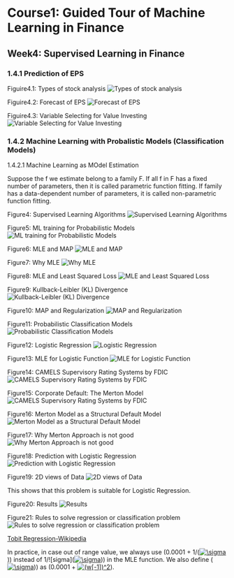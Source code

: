 # Course1: Guided Tour of Machine Learning in Finance
## Week4: Supervised Learning in Finance
### 1.4.1 Prediction of EPS
Figuire4.1: Types of stock analysis
![Types of stock analysis](https://github.com/SuperSaiki/pics/blob/master/MLinF35.png)

Figuire4.2: Forecast of EPS
![Forecast of EPS](https://github.com/SuperSaiki/pics/blob/master/MLinF36.png)

Figuire4.3: Variable Selecting for Value Investing
![Variable Selecting for Value Investing](https://github.com/SuperSaiki/pics/blob/master/MLinF37.png)

### 1.4.2 Machine Learning with Probalistic Models (Classification Models)

1.4.2.1 Machine Learning as MOdel Estimation

Suppose the f we estimate belong to a family F. If all f in F has a fixed number of parameters, then it is called parametric function fitting. If family has a data-dependent number of parameters, it is called non-parametric function fitting.

Figure4: Supervised Learning Algorithms
![Supervised Learning Algorithms](https://github.com/SuperSaiki/pics/blob/master/MLinF38.png)

Figure5: ML training for Probabilistic Models
![ML training for Probabilistic Models](https://github.com/SuperSaiki/pics/blob/master/MLinF39.png)

Figure6: MLE and MAP
![MLE and MAP](https://github.com/SuperSaiki/pics/blob/master/MLinF41.png)

Figure7: Why MLE
![Why MLE](https://github.com/SuperSaiki/pics/blob/master/MLinF43.png)

Figure8: MLE and Least Squared Loss
![MLE and Least Squared Loss](https://github.com/SuperSaiki/pics/blob/master/MLinF42.png)

Figure9: Kullback-Leibler (KL) Divergence
![Kullback-Leibler (KL) Divergence](https://github.com/SuperSaiki/pics/blob/master/MLinF44.png)

Figure10: MAP and Regularization 
![MAP and Regularization](https://github.com/SuperSaiki/pics/blob/master/MLinF45.png)

Figure11: Probabilistic Classification Models
![Probabilistic Classification Models](https://github.com/SuperSaiki/pics/blob/master/MLinF46.png)


Figure12: Logistic Regression
![Logistic Regression](https://github.com/SuperSaiki/pics/blob/master/MLinF47.png)

Figure13: MLE for Logistic Function
![MLE for Logistic Function](https://github.com/SuperSaiki/pics/blob/master/MLinF48.png)

Figure14: CAMELS Supervisory Rating Systems by FDIC
![CAMELS Supervisory Rating Systems by FDIC](https://github.com/SuperSaiki/pics/blob/master/MLinF49.png)

Figure15: Corporate Default: The Merton Model
![CAMELS Supervisory Rating Systems by FDIC](https://github.com/SuperSaiki/pics/blob/master/MLinF50.png)

Figure16: Merton Model as a Structural Default Model
![Merton Model as a Structural Default Model](https://github.com/SuperSaiki/pics/blob/master/MLinF51.png)

Figure17: Why Merton Approach is not good
![Why Merton Approach is not good](https://github.com/SuperSaiki/pics/blob/master/MLinF52.png)

Figure18: Prediction with Logistic Regression
![Prediction with Logistic Regression](https://github.com/SuperSaiki/pics/blob/master/MLinF53.png)

Figure19: 2D views of Data
![2D views of Data](https://github.com/SuperSaiki/pics/blob/master/MLinF54.png)

This shows that this problem is suitable for Logistic Regression.

Figure20: Results
![Results](https://github.com/SuperSaiki/pics/blob/master/MLinF55.png)

Figure21: Rules to solve regression or classification problem
![Rules to solve regression or classification problem](https://github.com/SuperSaiki/pics/blob/master/MLinF56.png)

[Tobit Regression-Wikipedia](https://en.wikipedia.org/wiki/Tobit_model)

In practice, in case out of range value, we always use (0.0001 + 1/(<a href="https://www.codecogs.com/eqnedit.php?latex=\sigma" target="_blank"><img src="https://latex.codecogs.com/gif.latex?\sigma" title="\sigma" /></a>)) instead of 1/![sigma](<a href="https://www.codecogs.com/eqnedit.php?latex=\sigma" target="_blank"><img src="https://latex.codecogs.com/gif.latex?\sigma" title="\sigma" /></a>)) in the MLE function. We also define (<a href="https://www.codecogs.com/eqnedit.php?latex=\sigma" target="_blank"><img src="https://latex.codecogs.com/gif.latex?\sigma" title="\sigma" /></a>)) as (0.0001 + <a href="https://www.codecogs.com/eqnedit.php?latex=(w[-1])^2" target="_blank"><img src="https://latex.codecogs.com/gif.latex?(w[-1])^2" title="(w[-1])^2" /></a>).
